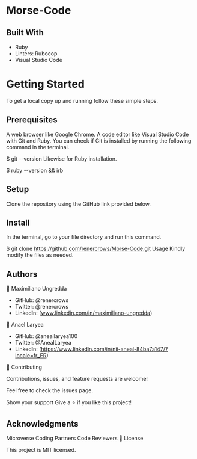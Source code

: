 # Morse-Code

## Built With
 - Ruby
 - Linters: Rubocop
 - Visual Studio Code

# Getting Started
To get a local copy up and running follow these simple steps.

## Prerequisites
 A web browser like Google Chrome.
 A code editor like Visual Studio Code with Git and Ruby.
You can check if Git is installed by running the following command in the terminal.

$ git --version
Likewise for Ruby installation.

$ ruby --version && irb
## Setup
Clone the repository using the GitHub link provided below.

## Install
In the terminal, go to your file directory and run this command.

$ git clone https://github.com/renercrows/Morse-Code.git
Usage
Kindly modify the files as needed.

## Authors
👤 Maximiliano Ungredda

- GitHub: @renercrows
- Twitter: @renercrows
- LinkedIn: (www.linkedin.com/in/maximiliano-ungredda)

👤 Anael Laryea

- GitHub: @aneallaryea100
- Twitter: @AnealLaryea
- LinkedIn: (https://www.linkedin.com/in/nii-aneal-84ba7a147/?locale=fr_FR)

🤝 Contributing

Contributions, issues, and feature requests are welcome!

Feel free to check the issues page.

Show your support
Give a ⭐️ if you like this project!

## Acknowledgments
Microverse
Coding Partners
Code Reviewers
📝 License

This project is MIT licensed.
